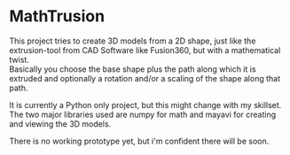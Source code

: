 # MathTrusion
This project tries to create 3D models from a 2D shape, just like the extrusion-tool from CAD Software like Fusion360, but with a mathematical twist.</br>
Basically you choose the base shape plus the path along which it is extruded and optionally a rotation and/or a scaling of the shape along that path.

It is currently a Python only project, but this might change with my skillset.
The two major libraries used are numpy for math and mayavi for creating and viewing the 3D models.

There is no working prototype yet, but i'm confident there will be soon.
